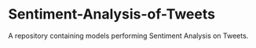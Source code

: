 # Sentiment-Analysis-of-Tweets
A repository containing models performing Sentiment Analysis on Tweets.
